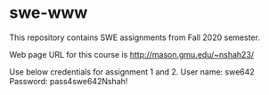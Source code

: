 # swe-www

This repository contains SWE assignments from Fall 2020 semester.

Web page URL for this course is http://mason.gmu.edu/~nshah23/

Use below credentials for assignment 1 and 2.
User name: swe642
Password: pass4swe642Nshah!
